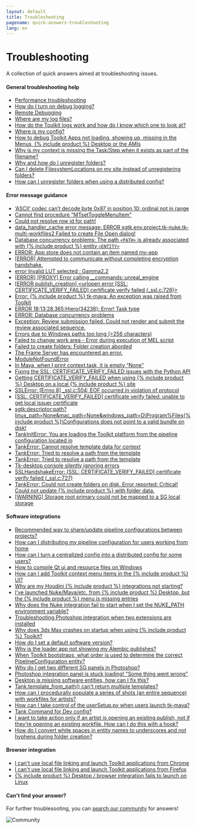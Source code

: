```yaml
---
layout: default
title: Troubleshooting
pagename: quick-answers-troubleshooting
lang: en
---
```


Troubleshooting
===

A collection of quick answers aimed at troubleshooting issues.

#### General troubleshooting help

- [Performance troubleshooting](./troubleshooting/performance-troubleshooting.md)
- [How do I turn on debug logging?](./troubleshooting/turn-debug-logging-on.md)
- [Remote Debugging](https://community.shotgridsoftware.com/t/remote-debugging/3869)
- [Where are my log files?](./troubleshooting/where-are-my-log-files.md)
- [How do the Toolkit logs work and how do I know which one to look at?](https://community.shotgridsoftware.com/t/how-do-the-toolkit-logs-work-and-how-do-i-know-which-one-to-look-at/6721)
- [Where is my config?](https://community.shotgridsoftware.com/t/ive-asked-a-client-for-their-config-but-they-dont-know-where-it-is/6729)
- [How to debug Toolkit Apps not loading, showing up, missing in the Menus, {% include product %} Desktop or the AMIs](https://community.shotgridsoftware.com/t/how-to-debug-toolkit-apps-not-loading-showing-up-missing-in-the-menus-shotgun-desktop-or-the-amis/6739)
- [Why is my context is missing the Task/Step when it exists as part of the filename?](./troubleshooting/context-missing-task-step.md)
- [Why and how do I unregister folders?](https://community.shotgridsoftware.com/t/toolkit-episode-sequence-shot-task/4604)
- [Can I delete FilesystemLocations on my site instead of unregistering folders?](https://community.shotgridsoftware.com/t/unregistering-folders-in-tank-vs-moving-file-system-locations-to-trash/536)
- [How can I unregister folders when using a distributed config?](https://community.shotgridsoftware.com/t/how-can-i-unregister-folders-when-using-a-distributed-config)

#### Error message guidance
- [‘ASCII’ codec can’t decode byte 0x97 in position 10: ordinal not in range](https://community.shotgridsoftware.com/t/ascii-problem/7688)
- [Cannot find procedure "MTsetToggleMenuItem"](https://community.shotgridsoftware.com/t/tk-maya-cannot-find-procedure-mtsettogglemenuitem/4629)
- [Could not resolve row id for path!](https://community.shotgridsoftware.com/t/how-to-troubleshoot-folder-creation-errors/3578)
- [data_handler_cache error message: ERROR sgtk.env.project.tk-nuke.tk-multi-workfiles2 Failed to create File Open dialog!](https://community.shotgridsoftware.com/t/data-handler-cache-error/10955)
- [Database concurrency problems: The path `<PATH>` is already associated with {% include product %} entity `<ENTITY>`](https://community.shotgridsoftware.com/t/how-to-troubleshoot-folder-creation-errors/3578)
- [ERROR: App store does not contain an item named my-app](https://community.shotgridsoftware.com/t/tank-validate-errors-on-custom-apps/10674)
- [[ERROR] Attempted to communicate without completing encryption handshake.](https://community.shotgridsoftware.com/t/shotgun-desktop-browser-integration/3574)
- [error Invalid LUT selected : Gamma2.2](https://community.shotgridsoftware.com/t/what-to-do-when-publish-from-aces-nuke-script-fails-with-error-invalid-lut-selected-gamma2-2)
- [[ERROR] [PROXY] Error calling __commands::unreal_engine](https://community.shotgridsoftware.com/t/error-launching-ue4-from-shotgun/8938)
- [[ERROR publish_creation] <urlopen error [SSL: CERTIFICATE_VERIFY_FAILED] certificate verify failed (_ssl.c:726)>](https://community.shotgridsoftware.com/t/ssl-certificate-error-on-sgtk-util-regiter-publish/3291)
- [Error: {% include product %} tk-maya: An exception was raised from Toolkit](https://community.shotgridsoftware.com/t/custom-app-args/8893)
- [ERROR 18:13:28.365:Hiero(34236): Error! Task type](https://community.shotgridsoftware.com/t/cant-get-shotgun-toolkit-to-work-with-nuke-studio-config-default2/4586)
- [ERROR: Database concurrency problems](https://community.shotgridsoftware.com/t/how-to-troubleshoot-folder-creation-errors/3578/2)
- [Exception: Review submission failed. Could not render and submit the review associated sequence.](https://community.shotgridsoftware.com/t/nuke-submit-for-review-py/10026)
- [Errors due to Windows paths too long (>256 characters)](https://community.shotgridsoftware.com/t/errors-due-to-windows-paths-too-long-256-characters/10101)
- [Failed to change work area - Error during execution of MEL script](https://community.shotgridsoftware.com/t/new-file-maya-action-error/8225)
- [Failed to create folders: Folder creation aborded](https://community.shotgridsoftware.com/t/error-in-toolkit-after-renaming-asset/4108)
- [The Frame Server has encountered an error.](https://community.shotgridsoftware.com/t/the-frame-server-has-encountered-an-error/11192)
- [ModuleNotFoundError](https://community.shotgridsoftware.com/t/bootstrap-sgtk-modulenotfounderror/11708)
- [In Maya, when I print context.task, it is empty “None”](https://community.shotgridsoftware.com/t/context-task-none/3705)
- [Fixing the SSL: CERTIFICATE_VERIFY_FAILED issues with the Python API](./troubleshooting/fix-ssl-certificate-verify-failed.md)
- [Getting CERTIFICATE_VERIFY_FAILED when using {% include product %} Desktop on a local {% include product %} site](./certificate-fail-local-error-message.md)
- [SSLError: [Errno 8] _ssl.c:504: EOF occurred in violation of protocol](https://community.shotgridsoftware.com/t/sslerror-in-nuke-10-5/9299)
- [[SSL: CERTIFICATE_VERIFY_FAILED] certificate verify failed: unable to get local issuer certificate](https://community.shotgridsoftware.com/t/certificate-verify-failed-error-on-windows/8860)
- [sgtk:descriptor:path?linux_path=None&mac_path=None&windows_path=D\Program%Files\{% include product %}\Configurations does not point to a valid bundle on disk!](https://community.shotgridsoftware.com/t/first-time-setting-up-shotgun-and-i-have-this-error/9384)
- [TankInitError: You are loading the Toolkit platform from the pipeline configuration located in](https://community.shotgridsoftware.com/t/tankiniterror-loading-toolkit-platform-from-a-different-project/9342)
- [TankError: Cannot resolve template data for context](https://community.shotgridsoftware.com/t/tank-folder-creation/8674)
- [TankError: Tried to resolve a path from the template](https://community.shotgridsoftware.com/t/unable-to-save-file-in-a-specific-task/9686)
- [TankError: Tried to resolve a path from the template](https://community.shotgridsoftware.com/t/error-when-resolving-path-from-template-at-new-file-open-missing-fields/6468)
- [Tk-desktop console silently ignoring errors](https://community.shotgridsoftware.com/t/tk-desktop-console-silently-ignoring-errors/8570)
- [SSLHandshakeError: [SSL: CERTIFICATE_VERIFY_FAILED] certificate verify failed (_ssl.c:727)](https://community.shotgridsoftware.com/t/using-shotgun-desktop-behind-an-firewall-with-ssl-introspection/11434)
- [TankError: Could not create folders on disk. Error reported: Critical! Could not update {% include product %} with folder data.](https://community.shotgridsoftware.com/t/adding-an-operating-system-for-existing-project/10129)
- [[WARNING] Storage root primary could not be mapped to a SG local storage](https://community.shotgridsoftware.com/t/use-google-drive-as-primary-storage/11185)


#### Software integrations
- [Recommended way to share/update pipeline configurations between projects?](https://community.shotgridsoftware.com/t/recommended-way-to-share-update-pipeline-configurations-between-projects/5609)
- [How can I distributing my pipeline configuration for users working from home](https://community.shotgridsoftware.com/t/distributing-your-pipeline-configuration-to-users-working-from-home/7910)
- [How can I turn a centralized config into a distributed config for some users?](https://community.shotgridsoftware.com/t/turning-a-centralized-config-into-a-distributed-config-for-some-users/7744)
- [How to compile Qt ui and resource files on Windows](https://community.shotgridsoftware.com/t/how-to-compile-qt-ui-and-resource-files-on-windows/7099)
- [How can I add Toolkit context menu items in the {% include product %} UI?](https://community.shotgridsoftware.com/t/toolkit-context-menu-items/8426)
- [Why are my Houdini {% include product %} integrations not starting?](./troubleshooting/houdini-integrations-not-starting.md)
- [I've launched Nuke/Maya/etc. from {% include product %} Desktop, but the {% include product %} menu is missing entries](./troubleshooting/menu-entries-missing-in-launched-dcc.md)
- [Why does the Nuke integration fail to start when I set the NUKE_PATH environment variable?](./troubleshooting/nuke-path-environment-variable.md)
- [Troubleshooting Photoshop integration when two extensions are installed](./troubleshooting/two-photoshop-shotgun-extensions.md)
- [Why does 3ds Max crashes on startup when using {% include product %} Toolkit?](./troubleshooting/3dsmax-crashes-on-startup.md)
- [How do I set a default software version?](https://community.shotgridsoftware.com/t/setting-a-default-software-version/1116)
- [Why is the loader app not showing my Alembic publishes?](https://community.shotgridsoftware.com/t/why-is-the-loader-app-not-showing-my-alembic-publishes/906)
- [When Toolkit bootstraps, what order is used to determine the correct PipelineConfiguration entity?](https://community.shotgridsoftware.com/t/when-toolkit-bootstraps-what-order-is-used-to-determine-the-correct-pipelineconfiguration-entity/7400)
- [Why do I get two different SG panels in Photoshop?](https://community.shotgridsoftware.com/t/why-do-i-get-two-different-sg-panels-in-photoshop/6976)
- [Photoshop integration panel is stuck loading! "Some thing went wrong"](https://community.shotgridsoftware.com/t/photoshop-integration-panel-is-stuck-loading-some-thing-went-wrong/6977)
- [Desktop is missing software entities, how can I fix this?](https://community.shotgridsoftware.com/t/shotgun-deskop-missing-software-entities-help/858)
- [Tank.template_from_path() can't return multiple templates?](https://community.shotgridsoftware.com/t/tank-template-from-path-cant-return-multiple-templates/614)
- [How can I procedurally populate a series of shots (an entire sequence) with workfiles for artists?](https://community.shotgridsoftware.com/t/create-first-maya-workfile/3029)
- [How can I take control of the userSetup.py when users launch tk-maya?](https://community.shotgridsoftware.com/t/maya-usersetup-py/3993)
- [Tank Command for Dev config?](https://community.shotgridsoftware.com/t/tank-command-for-dev-config/3373)
- [I want to take action only if an artist is opening an existing publish, not if they’re opening an existing workfile. How can I do this with a hook?](https://community.shotgridsoftware.com/t/open-from-publish-in-tk-multi-workfiles2-scene-operation-hooks/352)
- [How do I convert white spaces in entity names to underscores and not hyphens during folder creation?](https://community.shotgridsoftware.com/t/how-do-i-convert-white-spaces-in-entity-names-to-underscores-and-not-hyphens-during-folder-creation/48)

#### Browser integration
- [I can't use local file linking and launch Toolkit applications from Chrome](./troubleshooting/cant-use-file-linking-toolkit-app-chrome.md)
- [I can't use local file linking and launch Toolkit applications from Firefox](./troubleshooting/cant-use-file-linking-toolkit-app-firefox.md)
- [{% include product %} Desktop / browser integration fails to launch on Linux](./troubleshooting/browser-integration-fails-linux.md)

#### Can't find your answer?
For further troublesooting, you can [search our community](https://community.shotgridsoftware.com) for answers!

![Community](images/search_community.gif)
